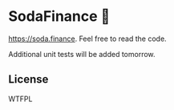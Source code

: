 # SodaFinance 🥤

https://soda.finance. Feel free to read the code.

Additional unit tests will be added tomorrow.

## License

WTFPL
